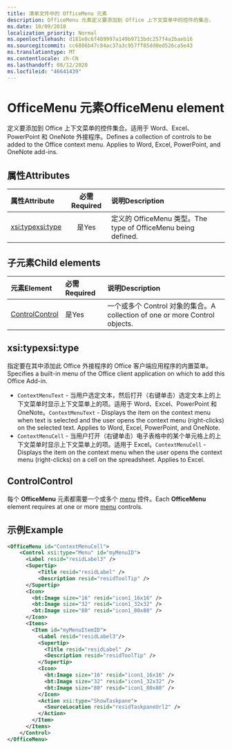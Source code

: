 ```yaml
---
title: 清单文件中的 OfficeMenu 元素
description: OfficeMenu 元素定义要添加到 Office 上下文菜单中的控件的集合。
ms.date: 10/09/2018
localization_priority: Normal
ms.openlocfilehash: d181e0c6f489997a149b9713bdc257f4a2baeb16
ms.sourcegitcommit: cc6886b47c84ac37a3c957ff85dd0ed526ca5e43
ms.translationtype: MT
ms.contentlocale: zh-CN
ms.lasthandoff: 08/12/2020
ms.locfileid: "46641439"
---
```

# <a name="officemenu-element"></a><span data-ttu-id="6b425-103">OfficeMenu 元素</span><span class="sxs-lookup"><span data-stu-id="6b425-103">OfficeMenu element</span></span>

<span data-ttu-id="6b425-p101">定义要添加到 Office 上下文菜单的控件集合。适用于 Word、Excel、PowerPoint 和 OneNote 外接程序。</span><span class="sxs-lookup"><span data-stu-id="6b425-p101">Defines a collection of controls to be added to the Office context menu. Applies to Word, Excel, PowerPoint, and OneNote add-ins.</span></span>

## <a name="attributes"></a><span data-ttu-id="6b425-106">属性</span><span class="sxs-lookup"><span data-stu-id="6b425-106">Attributes</span></span>

| <span data-ttu-id="6b425-107">属性</span><span class="sxs-lookup"><span data-stu-id="6b425-107">Attribute</span></span>            | <span data-ttu-id="6b425-108">必需</span><span class="sxs-lookup"><span data-stu-id="6b425-108">Required</span></span> | <span data-ttu-id="6b425-109">说明</span><span class="sxs-lookup"><span data-stu-id="6b425-109">Description</span></span>                          |
|:---------------------|:--------:|:-------------------------------------|
| [<span data-ttu-id="6b425-110">xsi:type</span><span class="sxs-lookup"><span data-stu-id="6b425-110">xsi:type</span></span>](#xsitype) | <span data-ttu-id="6b425-111">是</span><span class="sxs-lookup"><span data-stu-id="6b425-111">Yes</span></span>      | <span data-ttu-id="6b425-112">定义的 OfficeMenu 类型。</span><span class="sxs-lookup"><span data-stu-id="6b425-112">The type of OfficeMenu being defined.</span></span>|

## <a name="child-elements"></a><span data-ttu-id="6b425-113">子元素</span><span class="sxs-lookup"><span data-stu-id="6b425-113">Child elements</span></span>

|  <span data-ttu-id="6b425-114">元素</span><span class="sxs-lookup"><span data-stu-id="6b425-114">Element</span></span> |  <span data-ttu-id="6b425-115">必需</span><span class="sxs-lookup"><span data-stu-id="6b425-115">Required</span></span>  |  <span data-ttu-id="6b425-116">说明</span><span class="sxs-lookup"><span data-stu-id="6b425-116">Description</span></span>  |
|:-----|:-----|:-----|
|  [<span data-ttu-id="6b425-117">Control</span><span class="sxs-lookup"><span data-stu-id="6b425-117">Control</span></span>](#control)    | <span data-ttu-id="6b425-118">是</span><span class="sxs-lookup"><span data-stu-id="6b425-118">Yes</span></span> |  <span data-ttu-id="6b425-119">一个或多个 Control 对象的集合。</span><span class="sxs-lookup"><span data-stu-id="6b425-119">A collection of one or more Control objects.</span></span>  |

## <a name="xsitype"></a><span data-ttu-id="6b425-120">xsi:type</span><span class="sxs-lookup"><span data-stu-id="6b425-120">xsi:type</span></span>

<span data-ttu-id="6b425-121">指定要在其中添加此 Office 外接程序的 Office 客户端应用程序的内置菜单。</span><span class="sxs-lookup"><span data-stu-id="6b425-121">Specifies a built-in menu of the Office client application on which to add this Office Add-in.</span></span>

- <span data-ttu-id="6b425-p102">`ContextMenuText` -  当用户选定文本，然后打开（右键单击）选定文本上的上下文菜单时显示上下文菜单上的项。适用于 Word、Excel、PowerPoint 和 OneNote。</span><span class="sxs-lookup"><span data-stu-id="6b425-p102">`ContextMenuText` -  Displays the item on the context menu when text is selected and the user opens the context menu (right-clicks) on the selected text. Applies to Word, Excel, PowerPoint, and OneNote.</span></span>
- <span data-ttu-id="6b425-p103">`ContextMenuCell` -  当用户打开（右键单击）电子表格中的某个单元格上的上下文菜单时显示上下文菜单上的项。适用于 Excel。</span><span class="sxs-lookup"><span data-stu-id="6b425-p103">`ContextMenuCell` -  Displays the item on the context menu when the user opens the context menu (right-clicks) on a cell on the spreadsheet. Applies to Excel.</span></span>

## <a name="control"></a><span data-ttu-id="6b425-126">Control</span><span class="sxs-lookup"><span data-stu-id="6b425-126">Control</span></span>

<span data-ttu-id="6b425-127">每个 **OfficeMenu** 元素都需要一个或多个 [menu](control.md#menu-dropdown-button-controls) 控件。</span><span class="sxs-lookup"><span data-stu-id="6b425-127">Each **OfficeMenu** element requires at one or more [menu](control.md#menu-dropdown-button-controls) controls.</span></span> 

## <a name="example"></a><span data-ttu-id="6b425-128">示例</span><span class="sxs-lookup"><span data-stu-id="6b425-128">Example</span></span>

```xml
<OfficeMenu id="ContextMenuCell">
    <Control xsi:type="Menu" id="myMenuID">
      <Label resid="residLabel3" />
      <Supertip>
          <Title resid="residLabel" />
          <Description resid="residToolTip" />
      </Supertip>
      <Icon>
        <bt:Image size="16" resid="icon1_16x16" />
        <bt:Image size="32" resid="icon1_32x32" />
        <bt:Image size="80" resid="icon1_80x80" />
      </Icon>
      <Items>
        <Item id="myMenuItemID">
          <Label resid="residLabel3"/>
          <Supertip>
            <Title resid="residLabel" />
            <Description resid="residToolTip" />
          </Supertip>
          <Icon>
            <bt:Image size="16" resid="icon1_16x16" />
            <bt:Image size="32" resid="icon1_32x32" />
            <bt:Image size="80" resid="icon1_80x80" />
          </Icon>
          <Action xsi:type="ShowTaskpane">
            <SourceLocation resid="residTaskpaneUrl2" />
          </Action>
        </Item>
      </Items>
    </Control>
</OfficeMenu>
```
